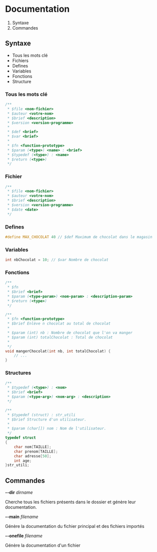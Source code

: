 # Documentation

1. Syntaxe
2. Commandes

## Syntaxe

- Tous les mots clé
- Fichiers
- Defines
- Variables
- Fonctions
- Structure

### Tous les mots clé

```c
/**
 * $file <nom-fichier>
 * $auteur <votre-nom>
 * $brief <description>
 * $version <version-programme>
 * 
 * $def <brief>
 * $var <brief>
 * 
 * $fn <function-prototype>
 * $param (<type>) <name> : <brief>
 * $typedef (<type>) : <name>
 * $return (<type>)
 */
```

### Fichier

```c
/**
 * $file <nom-fichier>
 * $auteur <votre-nom>
 * $brief <description>
 * $version <version-programme>
 * $date <date>
 */
```

### Defines

```c
#define MAX_CHOCOLAT 40 // $def Maximum de chocolat dans le magasin
```

### Variables

```c
int nbChocolat = 10; // $var Nombre de chocolat
```

### Fonctions

```c
/**
 * $fn 
 * $brief <brief>
 * $param (<type-param>) <nom-param> : <description-param>
 * $return (<type>)
 */
```

```c
/**
 * $fn <function-prototype>
 * $brief Enlève n chocolat au total de chocolat
 *
 * $param (int) nb : Nombre de chocolat que l'on va manger
 * $param (int) totalChocolat : Total de chocolat
 *
 */
void mangerChocolat(int nb, int totalChocolat) {
    // ...
}
```

### Structures

```c
/**
 * $typedef (<type>) : <nom>
 * $brief <brief>
 * $param (<type-arg>) <nom-arg> : <description>
 */
```

```c
/**
 * $typedef (struct) : str_utili
 * $brief Structure d'un utilisateur.
 *
 * $param (char[]) nom : Nom de l'utilisateur.
 */
typedef struct
{
    char nom[TAILLE];
    char prenom[TAILLE];
    char adresse[50];
    int age;
}str_utili;
```

## Commandes

**--dir** *dirname*

Cherche tous les fichiers présents dans le dossier et génère leur documentation.

**--main** *filename*

Génère la documentation du fichier principal et des fichiers importés

**--onefile** *filename*

Génère la documentation d'un fichier
